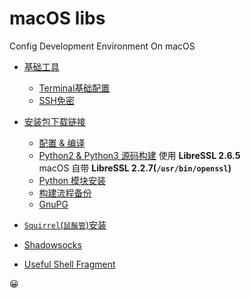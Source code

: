 # macOS libs

Config Development Environment On macOS 

- [基础工具](./build.md#基础工具)
    + [Terminal基础配置](./build.md#terminal基础配置)
    + [SSH免密](./build.md#ssh免密)
- [安装包下载链接](./build.md#安装包下载链接)
    + [配置 & 编译](./build.md#配置--编译)
    + [Python2 & Python3 源码构建](./build.md#python2--python3-源码构建) 使用 **LibreSSL 2.6.5**  
      macOS 自带 **LibreSSL 2.2.7(`/usr/bin/openssl`)**
    + [Python 模块安装](./build.md#python-模块安装)
    + [构建流程备份](./build.md#构建流程备份)
    + [GnuPG](./build.md#gnupg)
- [`Squirrel`(`鼠鬚管`)安装](http://yakirchen.com/2016/11-20-squirrel-build-on-macOS/)
- [Shadowsocks](./build.md#shadowsocks)

- [Useful Shell Fragment](./useful-shell.md)

:grinning:
